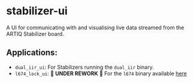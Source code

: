 # stabilizer-ui
A UI for communicating with and visualising live data streamed from the ARTIQ Stabilizer board.

## Applications:
* `dual_iir_ui`: For Stabilizers running the `dual_iir` binary. 
* `l674_lock_ui`: 🚧 **UNDER REWORK** 🚧 For the `l674` binary available [here](https://github.com/OxfordIonTrapGroup/stabilizer/tree/l674)